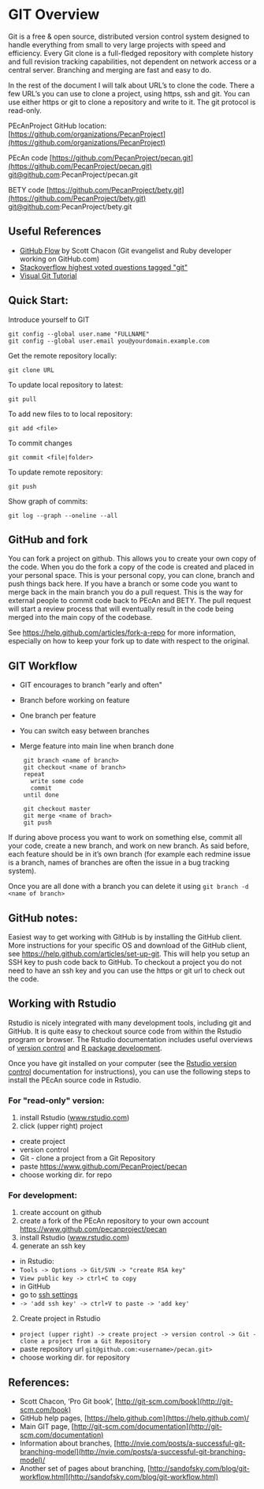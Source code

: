 GIT Overview
============

Git is a free & open source, distributed version control system designed
to handle everything from small to very large projects with speed and
efficiency. Every Git clone is a full-fledged repository with complete
history and full revision tracking capabilities, not dependent on
network access or a central server. Branching and merging are fast and
easy to do.

In the rest of the document I will talk about URL’s to clone the code.
There a few URL’s you can use to clone a project, using https, ssh and
git. You can use either https or git to clone a repository and write to
it. The git protocol is read-only.

PEcAnProject GitHub location:
[https://github.com/organizations/PecanProject](https://github.com/organizations/PecanProject)

PEcAn code
[https://github.com/PecanProject/pecan.git](https://github.com/PecanProject/pecan.git)
[git@github.com](mailto:git@github.com):PecanProject/pecan.git

BETY code
[https://github.com/PecanProject/bety.git](https://github.com/PecanProject/bety.git)
[git@github.com](mailto:git@github.com):PecanProject/bety.git

Useful References
-----------------

* [GitHub Flow](http://scottchacon.com/2011/08/31/github-flow.html) by
Scott Chacon (Git evangelist and Ruby developer working on GitHub.com)
* [Stackoverflow highest voted questions tagged "git"](http://stackoverflow.com/questions/tagged/git?sort=votes&pagesize=50)
* [Visual Git Tutorial](http://pcottle.github.com/learnGitBranching/)

Quick Start:
------------

Introduce yourself to GIT

    git config --global user.name "FULLNAME"
    git config --global user.email you@yourdomain.example.com

Get the remote repository locally:

    git clone URL

To update local repository to latest:

    git pull

To add new files to to local repository:

    git add <file>

To commit changes

    git commit <file|folder>

To update remote repository:

    git push

Show graph of commits:

    git log --graph --oneline --all

GitHub and fork
---------------

You can fork a project on github. This allows you to create your own
copy of the code. When you do the fork a copy of the code is created and
placed in your personal space. This is your personal copy, you can
clone, branch and push things back here. If you have a branch or some
code you want to merge back in the main branch you do a pull request.
This is the way for external people to commit code back to PEcAn and
BETY. The pull request will start a review process that will eventually
result in the code being merged into the main copy of the codebase.

See https://help.github.com/articles/fork-a-repo for more information, 
especially on how to keep your fork up to date with respect to the original.

GIT Workflow
------------

* GIT encourages to branch "early and often"
 * Branch before working on feature
 * One branch per feature
 * You can switch easy between branches
 * Merge feature into main line when branch done

        git branch <name of branch>
        git checkout <name of branch>
        repeat 
          write some code
          commit
        until done

        git checkout master
        git merge <name of brach>
        git push

If during above process you want to work on something else, commit all
your code, create a new branch, and work on new branch. As said before,
each feature should be in it’s own branch (for example each redmine
issue is a branch, names of branches are often the issue in a bug
tracking system).

Once you are all done with a branch you can delete it using `git branch
-d <name of branch>`

GitHub notes:
-------------

Easiest way to get working with GitHub is by installing the GitHub
client. More instructions for your specific OS and download of the
GitHub client, see https://help.github.com/articles/set-up-git.
This will help you setup an SSH key to push code back to GitHub. To
checkout a project you do not need to have an ssh key and you can use
the https or git url to check out the code.

Working with Rstudio
--------------------

Rstudio is nicely integrated with many development tools, including git and GitHub. 
It is quite easy to checkout source code from within the Rstudio program or browser.
The Rstudio documentation includes useful overviews of [version control](http://www.rstudio.com/ide/docs/version_control/overview) and [R package development](http://www.rstudio.com/ide/docs/packages/overview). 

Once you have git installed on your computer (see the [Rstudio version control](http://www.rstudio.com/ide/docs/version_control/overview) documentation for instructions), you can use the following steps to install the PEcAn source code in Rstudio.

### For "read-only" version:

1.  install Rstudio (www.rstudio.com)
2.  click (upper right) project
 *   create project
 *   version control
 *   Git - clone a project from a Git Repository
 *   paste https://www.github.com/PecanProject/pecan
 *   choose working dir. for repo

### For development:

1.  create account on github
2.  create a fork of the PEcAn repository to your own account https://www.github.com/pecanproject/pecan
3.  install Rstudio (www.rstudio.com)
4. generate an ssh key 
 * in Rstudio: 
  * `Tools -> Options -> Git/SVN -> "create RSA key"`
  * `View public key -> ctrl+C to copy`
 * in GitHub
  * go to [ssh settings](https://github.com/settings/ssh)
  * `-> 'add ssh key' -> ctrl+V to paste -> 'add key'` 
2. Create project in Rstudio
 *  `project (upper right) -> create project -> version control -> Git - clone a project from a Git Repository`
 * paste repository url `git@github.com:<username>/pecan.git>`
 * choose working dir. for repository

References:
-----------

* Scott Chacon, ‘Pro Git book’,
[http://git-scm.com/book](http://git-scm.com/book)
* GitHub help pages,
[https://help.github.com](https://help.github.com)/
* Main GIT page,
[http://git-scm.com/documentation](http://git-scm.com/documentation)
* Information about branches,
[http://nvie.com/posts/a-successful-git-branching-model](http://nvie.com/posts/a-successful-git-branching-model)/
* Another set of pages about branching,
[http://sandofsky.com/blog/git-workflow.html](http://sandofsky.com/blog/git-workflow.html)